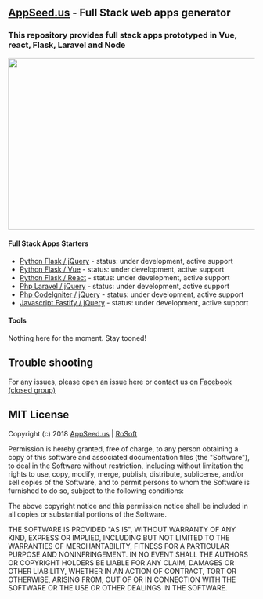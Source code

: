 ## [AppSeed.us](https://www.appseed.us/?ref=github) - Full Stack web apps generator
### This repository provides full stack apps prototyped in Vue, react, Flask, Laravel and Node   

<p align="center">
  <img width="800" height="350" src="https://www.appseed.us/static/thumbnails/appseed-fullstack-app-generator.jpg">
</p>

#### Full Stack Apps Starters   
*  [Python Flask / jQuery](https://github.com/rosoftdeveloper/appseed/tree/master/fullstack-apps/flask) - status: under development, active support
*  [Python Flask / Vue](https://github.com/rosoftdeveloper/appseed/tree/master/fullstack-apps/flask-vuejs) - status: under development, active support
*  [Python Flask / React](https://github.com/rosoftdeveloper/appseed/tree/master/fullstack-apps/flask-react) - status: under development, active support
*  [Php Laravel / jQuery](https://github.com/rosoftdeveloper/appseed/tree/master/fullstack-apps/laravel) - status: under development, active support
*  [Php CodeIgniter / jQuery](https://github.com/rosoftdeveloper/appseed/tree/master/fullstack-apps/codeigniter) - status: under development, active support
*  [Javascript Fastify / jQuery](https://github.com/rosoftdeveloper/appseed/tree/master/fullstack-apps/fastify) - status: under development, active support

#### Tools
Nothing here for the moment. Stay tooned!

## Trouble shooting

For any issues, please open an issue here or contact us on [Facebook (closed group)](https://www.facebook.com/groups/fullstack.apps.generator/) 

## MIT License

Copyright (c) 2018 [AppSeed.us](https://www.appseed.us/?ref=github) | [RoSoft](https://www.rosoftware.ro/?ref=github)

Permission is hereby granted, free of charge, to any person obtaining a copy
of this software and associated documentation files (the "Software"), to deal
in the Software without restriction, including without limitation the rights
to use, copy, modify, merge, publish, distribute, sublicense, and/or sell
copies of the Software, and to permit persons to whom the Software is
furnished to do so, subject to the following conditions:

The above copyright notice and this permission notice shall be included in all
copies or substantial portions of the Software.

THE SOFTWARE IS PROVIDED "AS IS", WITHOUT WARRANTY OF ANY KIND, EXPRESS OR
IMPLIED, INCLUDING BUT NOT LIMITED TO THE WARRANTIES OF MERCHANTABILITY,
FITNESS FOR A PARTICULAR PURPOSE AND NONINFRINGEMENT. IN NO EVENT SHALL THE
AUTHORS OR COPYRIGHT HOLDERS BE LIABLE FOR ANY CLAIM, DAMAGES OR OTHER
LIABILITY, WHETHER IN AN ACTION OF CONTRACT, TORT OR OTHERWISE, ARISING FROM,
OUT OF OR IN CONNECTION WITH THE SOFTWARE OR THE USE OR OTHER DEALINGS IN THE
SOFTWARE.
